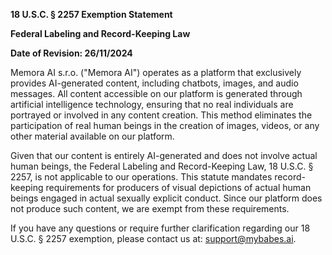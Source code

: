 **18 U.S.C. § 2257 Exemption Statement**

**Federal Labeling and Record-Keeping Law**

**Date of Revision: 26/11/2024**

Memora AI s.r.o. ("Memora AI") operates as a platform that exclusively provides AI-generated content, including chatbots, images, and audio messages. All content accessible on our platform is generated through artificial intelligence technology, ensuring that no real individuals are portrayed or involved in any content creation. This method eliminates the participation of real human beings in the creation of images, videos, or any other material available on our platform.

Given that our content is entirely AI-generated and does not involve actual human beings, the Federal Labeling and Record-Keeping Law, 18 U.S.C. § 2257, is not applicable to our operations. This statute mandates record-keeping requirements for producers of visual depictions of actual human beings engaged in actual sexually explicit conduct. Since our platform does not produce such content, we are exempt from these requirements.

If you have any questions or require further clarification regarding our 18 U.S.C. § 2257 exemption, please contact us at: support@mybabes.ai.

